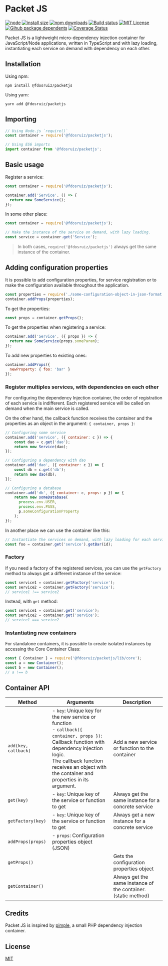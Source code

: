 # Packet JS

[![node](https://img.shields.io/node/v/@fdosruiz/packetjs.svg?maxAge=1000)](https://www.npmjs.com/package/@fdosruiz/packetjs)
[![install size](https://packagephobia.com/badge?p=@fdosruiz/packetjs)](https://packagephobia.com/result?p=@fdosruiz/packetjs)
[![npm downloads](https://img.shields.io/npm/dm/@fdosruiz/packetjs.svg?style=flat-square)](https://npm-stat.com/charts.html?package=@fdosruiz/packetjs)
[![Build status](https://github.com/fdosruiz/packetjs/actions/workflows/ci-cd.yml/badge.svg)](https://github.com/fdosruiz/packetjs/actions)
[![MIT License](https://img.shields.io/badge/license-MIT-blue.svg?style=flat)](https://github.com/fdosruiz/packetjs/blob/main/LICENSE)
[![Gihub package dependents](https://badgen.net/github/dependents-pkg/fdosruiz/packetjs)](https://github.com/fdosruiz/packetjs/network/dependents?dependent_type=PACKAGE)
[![Coverage Status](https://coveralls.io/repos/github/fdosruiz/packetjs/badge.svg?branch=main)](https://coveralls.io/github/fdosruiz/packetjs?branch=main)

Packet JS is a lightweight micro-dependency injection container for JavaScript/Node applications, written in TypeScript and with lazy loading, instantiating each service on demand with dependency on each other.

## Installation

Using npm:

    npm install @fdosruiz/packetjs

Using yarn:

    yarn add @fdosruiz/packetjs

## Importing

```javascript
// Using Node.js `require()`
const container = require('@fdosruiz/packetjs');

// Using ES6 imports
import container from '@fdosruiz/packetjs';
```

## Basic usage

Register a service:

```javascript
const container = require('@fdosruiz/packetjs');

container.add('Service', () => {
  return new SomeService();
});
```

In some other place:

```javascript
const container = require('@fdosruiz/packetjs');

// Make the instance of the service on demand, with lazy loading.
const service = container.get('Service');
```

> In both cases, `require('@fdosruiz/packetjs')` always get the same instance of the container.

## Adding configuration properties

It is possible to add configuration properties, for service registration or to make the configuration available throughout the application.

```javascript
const properties = require('./some-configuration-object-in-json-format');
container.addProps(properties);
```

To get the properties:

```javascript
const props = container.getProps();
```

To get the properties when registering a service:

```javascript
container.add('Service', ({ props }) => {
  return new SomeService(props.someParam);
});
```

To add new properties to existing ones:

```javascript
container.addProps({
  newProperty: { foo: 'bar' }
});
```

### Register multiples services, with dependencies on each other

For configuring the dependency Injection container, the order of registration of each service is indifferent. Each registered service will be called on demand when the main service is called.

On the other hand, the callback function receives the container and the properties as an object in the argument: `{ container, props }`:

```javascript
// Configuring some service
container.add('service', ({ container: c }) => {
    const dao = c.get('dao');
    return new Service(dao);
});

// Configuring a dependency with dao
container.add('dao', ({ container: c }) => {
    const db = c.get('db');
    return new dao(db);
});

// Configuring a database
container.add('db', ({ container: c, props: p }) => {
    return new someDatabase(
      process.env.USER,
      process.env.PASS,
      p.someConfigurationProperty
    );
});
```

In another place we can use the container like this:

```javascript
// Instantiate the services on demand, with lazy loading for each service.
const foo = container.get('service').getBar(id);
```

### Factory

If you need a factory of the registered services, you can use the `getFactory` method to always get a different instance of the service: 

```javascript
const service1 = container.getFactory('service');
const service2 = container.getFactory('service');
// service1 !== service2
```

Instead, with `get` method:

```javascript
const service1 = container.get('service');
const service2 = container.get('service');
// service1 === service2
```

### Instantiating new containers

For standalone containers, it is possible to create isolated instances by accessing the Core Container Class:

```javascript
const { Container } = require('@fdosruiz/packetjs/lib/core');
const a = new Container();
const b = new Container();
// a !== b
```

## Container API

| Method               | Arguments                                                                                                                                                                                                                                      | Description                                                  |
|----------------------|------------------------------------------------------------------------------------------------------------------------------------------------------------------------------------------------------------------------------------------------| ------------------------------------------------------------ |
| `add(key, callback)` | - `key`: Unique key for the new service or function<br/>- `callback({ container, props })`: Callback function with dependency injection logic.<br/>The callback function receives an object with the container and properties in its argument. | Add a new service or function to the container               |
| `get(key)`           | - `key`: Unique key of the service or function to get                                                                                                                                                                                          | Always get the same instance for a concrete service          |
| `getFactory(key)`    | - `key`: Unique key of the service or function to get                                                                                                                                                                                          | Always get a new instance for a concrete service             |
| `addProps(props)`    | - `props`: Configuration properties object (JSON)                                                                                                                                                                                                |                                                              |
| `getProps()`         |                                                                                                                                                                                                                                                | Gets the configuration properties object                     |
| `getContainer()`     |                                                                                                                                                                                                                                                | Always get the same instance of the container. (static method) |

## Credits

Packet JS is inspired by [pimple](https://github.com/silexphp/Pimple), a small PHP dependency injection container.

## License

[MIT](https://github.com/fdosruiz/packetjs/blob/main/LICENSE)

